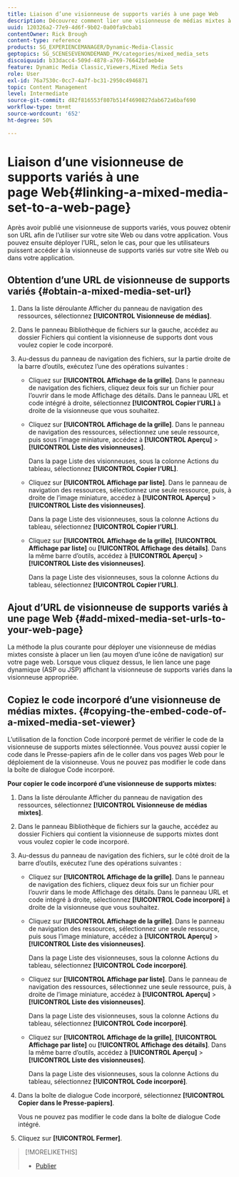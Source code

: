 ```yaml
---
title: Liaison d’une visionneuse de supports variés à une page Web
description: Découvrez comment lier une visionneuse de médias mixtes à une page web dans Adobe Dynamic Media Classic.
uuid: 120326a2-77e9-4d6f-9b02-0a00fa9cbab1
contentOwner: Rick Brough
content-type: reference
products: SG_EXPERIENCEMANAGER/Dynamic-Media-Classic
geptopics: SG_SCENESEVENONDEMAND_PK/categories/mixed_media_sets
discoiquuid: b33dacc4-509d-4878-a769-76642bfaeb4e
feature: Dynamic Media Classic,Viewers,Mixed Media Sets
role: User
exl-id: 76a7530c-0cc7-4a7f-bc31-2950c4946871
topic: Content Management
level: Intermediate
source-git-commit: d82f816553f807b514f4690827dab672a6baf690
workflow-type: tm+mt
source-wordcount: '652'
ht-degree: 50%

---
```


# Liaison d’une visionneuse de supports variés à une page Web{#linking-a-mixed-media-set-to-a-web-page}

Après avoir publié une visionneuse de supports variés, vous pouvez obtenir son URL afin de l’utiliser sur votre site Web ou dans votre application. Vous pouvez ensuite déployer l’URL, selon le cas, pour que les utilisateurs puissent accéder à la visionneuse de supports variés sur votre site Web ou dans votre application.

## Obtention d’une URL de visionneuse de supports variés {#obtain-a-mixed-media-set-url}

1. Dans la liste déroulante Afficher du panneau de navigation des ressources, sélectionnez **[!UICONTROL Visionneuse de médias]**.
1. Dans le panneau Bibliothèque de fichiers sur la gauche, accédez au dossier Fichiers qui contient la visionneuse de supports dont vous voulez copier le code incorporé.
1. Au-dessus du panneau de navigation des fichiers, sur la partie droite de la barre d’outils, exécutez l’une des opérations suivantes :

   * Cliquez sur **[!UICONTROL Affichage de la grille]**. Dans le panneau de navigation des fichiers, cliquez deux fois sur un fichier pour l’ouvrir dans le mode Affichage des détails. Dans le panneau URL et code intégré à droite, sélectionnez **[!UICONTROL Copier l’URL]** à droite de la visionneuse que vous souhaitez.
   * Cliquez sur **[!UICONTROL Affichage de la grille]**. Dans le panneau de navigation des ressources, sélectionnez une seule ressource, puis sous l’image miniature, accédez à **[!UICONTROL Aperçu]** > **[!UICONTROL Liste des visionneuses]**.

     Dans la page Liste des visionneuses, sous la colonne Actions du tableau, sélectionnez **[!UICONTROL Copier l’URL]**.

   * Cliquez sur **[!UICONTROL Affichage par liste]**. Dans le panneau de navigation des ressources, sélectionnez une seule ressource, puis, à droite de l’image miniature, accédez à **[!UICONTROL Aperçu]** > **[!UICONTROL Liste des visionneuses]**.

     Dans la page Liste des visionneuses, sous la colonne Actions du tableau, sélectionnez **[!UICONTROL Copier l’URL]**.

   * Cliquez sur **[!UICONTROL Affichage de la grille]**, **[!UICONTROL Affichage par liste]** ou **[!UICONTROL Affichage des détails]**. Dans la même barre d’outils, accédez à **[!UICONTROL Aperçu]** > **[!UICONTROL Liste des visionneuses]**.

     Dans la page Liste des visionneuses, sous la colonne Actions du tableau, sélectionnez **[!UICONTROL Copier l’URL]**.

## Ajout d’URL de visionneuse de supports variés à une page Web {#add-mixed-media-set-urls-to-your-web-page}

La méthode la plus courante pour déployer une visionneuse de médias mixtes consiste à placer un lien (au moyen d’une icône de navigation) sur votre page web. Lorsque vous cliquez dessus, le lien lance une page dynamique (ASP ou JSP) affichant la visionneuse de supports variés dans la visionneuse appropriée.

## Copiez le code incorporé d’une visionneuse de médias mixtes. {#copying-the-embed-code-of-a-mixed-media-set-viewer}

L’utilisation de la fonction Code incorporé permet de vérifier le code de la visionneuse de supports mixtes sélectionnée. Vous pouvez aussi copier le code dans le Presse-papiers afin de le coller dans vos pages Web pour le déploiement de la visionneuse. Vous ne pouvez pas modifier le code dans la boîte de dialogue Code incorporé.

**Pour copier le code incorporé d’une visionneuse de supports mixtes:**

1. Dans la liste déroulante Afficher du panneau de navigation des ressources, sélectionnez **[!UICONTROL Visionneuse de médias mixtes]**.
1. Dans le panneau Bibliothèque de fichiers sur la gauche, accédez au dossier Fichiers qui contient la visionneuse de supports mixtes dont vous voulez copier le code incorporé.
1. Au-dessus du panneau de navigation des fichiers, sur le côté droit de la barre d’outils, exécutez l’une des opérations suivantes :

   * Cliquez sur **[!UICONTROL Affichage de la grille]**. Dans le panneau de navigation des fichiers, cliquez deux fois sur un fichier pour l’ouvrir dans le mode Affichage des détails. Dans le panneau URL et code intégré à droite, sélectionnez **[!UICONTROL Code incorporé]** à droite de la visionneuse que vous souhaitez.
   * Cliquez sur **[!UICONTROL Affichage de la grille]**. Dans le panneau de navigation des ressources, sélectionnez une seule ressource, puis sous l’image miniature, accédez à **[!UICONTROL Aperçu]** > **[!UICONTROL Liste des visionneuses]**.

     Dans la page Liste des visionneuses, sous la colonne Actions du tableau, sélectionnez **[!UICONTROL Code incorporé]**.

   * Cliquez sur **[!UICONTROL Affichage par liste]**. Dans le panneau de navigation des ressources, sélectionnez une seule ressource, puis, à droite de l’image miniature, accédez à **[!UICONTROL Aperçu]** > **[!UICONTROL Liste des visionneuses]**.

     Dans la page Liste des visionneuses, sous la colonne Actions du tableau, sélectionnez **[!UICONTROL Code incorporé]**.

   * Cliquez sur **[!UICONTROL Affichage de la grille]**, **[!UICONTROL Affichage par liste]** ou **[!UICONTROL Affichage des détails]**. Dans la même barre d’outils, accédez à **[!UICONTROL Aperçu]** > **[!UICONTROL Liste des visionneuses]**.

     Dans la page Liste des visionneuses, sous la colonne Actions du tableau, sélectionnez **[!UICONTROL Code incorporé]**.

1. Dans la boîte de dialogue Code incorporé, sélectionnez **[!UICONTROL Copier dans le Presse-papiers]**.

   Vous ne pouvez pas modifier le code dans la boîte de dialogue Code intégré.

1. Cliquez sur **[!UICONTROL Fermer]**.

>[!MORELIKETHIS]
>
>* [Publier](publishing-files.md#publishing_files)
